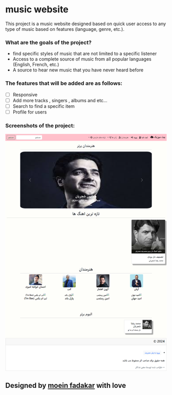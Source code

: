 
# music website

This project is a music website designed based on quick user access to any type of music based on features (language, genre, etc.).

### What are the goals of the project?

* find specific styles of music that are not limited to a specific listener
* Access to a complete source of music from all popular languages ​​(English, French, etc.)
* A source to hear new music that you have never heard before

### The features that will be added are as follows:

* [ ] Responsive
* [ ] Add more tracks , singers , albums and etc...
* [ ] Search to find a specific item
* [ ] Profile for users

### Screenshots of the project:

![screen.png…](screen.png)

## Designed  by [moein fadakar](https://github.com/moeinfadakar) with love
